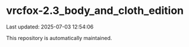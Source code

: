 # vrcfox-2.3_body_and_cloth_edition

Last updated: 2025-07-03 12:54:06

This repository is automatically maintained.
